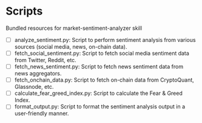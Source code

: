 # Scripts

Bundled resources for market-sentiment-analyzer skill

- [ ] analyze_sentiment.py: Script to perform sentiment analysis from various sources (social media, news, on-chain data).
- [ ] fetch_social_sentiment.py: Script to fetch social media sentiment data from Twitter, Reddit, etc.
- [ ] fetch_news_sentiment.py: Script to fetch news sentiment data from news aggregators.
- [ ] fetch_onchain_data.py: Script to fetch on-chain data from CryptoQuant, Glassnode, etc.
- [ ] calculate_fear_greed_index.py: Script to calculate the Fear & Greed Index.
- [ ] format_output.py: Script to format the sentiment analysis output in a user-friendly manner.
